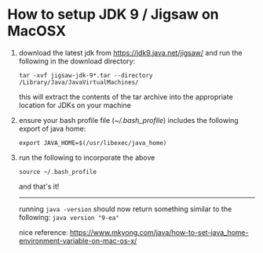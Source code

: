 # How to setup JDK 9 / Jigsaw on MacOSX

1. download the latest jdk from https://jdk9.java.net/jigsaw/ and run the following in the download directory:

    `tar -xvf jigsaw-jdk-9*.tar --directory /Library/Java/JavaVirtualMachines/`

    this will extract the contents of the tar archive into the appropriate location for JDKs on your machine

2. ensure your bash profile file (_~/.bash_profile_) includes the following export of java home:

    `export JAVA_HOME=$(/usr/libexec/java_home)`

3. run the following to incorporate the above

    `source ~/.bash_profile`

    and that's it! 
    ___
    running `java -version` should now return something similar to the following:
    `java version "9-ea"`

    nice reference:
    https://www.mkyong.com/java/how-to-set-java_home-environment-variable-on-mac-os-x/

